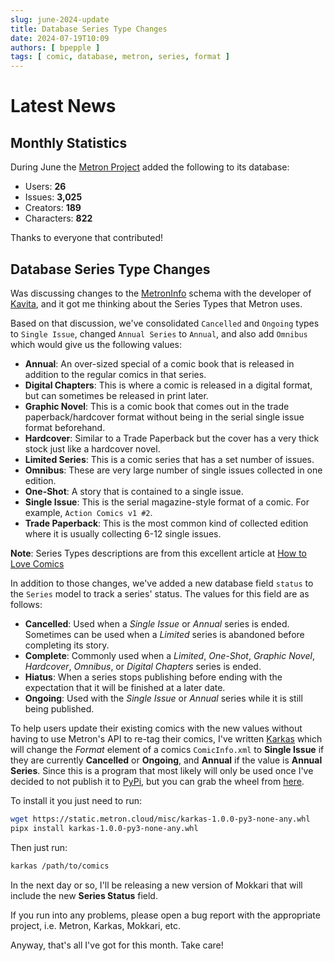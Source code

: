 ```yaml
---
slug: june-2024-update
title: Database Series Type Changes
date: 2024-07-19T10:09
authors: [ bpepple ]
tags: [ comic, database, metron, series, format ]
---
```


# Latest News

## Monthly Statistics

During June the [Metron Project](https://metron.cloud/) added the following to its database:

- Users: **26**
- Issues: **3,025**
- Creators: **189**
- Characters: **822**

Thanks to everyone that contributed!

## Database Series Type Changes

Was discussing changes to the [MetronInfo](https://github.com/Metron-Project/metroninfo) schema with the developer of 
[Kavita](https://github.com/Kareadita/Kavita), and it got me thinking about the Series Types that Metron uses.

Based on that discussion, we've consolidated `Cancelled` and `Ongoing` types to `Single Issue`, changed `Annual Series` to `Annual`, and also add `Omnibus` which would give us the following values:
* __Annual__: An over-sized special of a comic book that is released in addition to the regular comics in that series.
* __Digital Chapters__: This is where a comic is released in a digital format, but can sometimes be released in print later. 
* __Graphic Novel__: This is a comic book that comes out in the trade paperback/hardcover format without being in the serial single issue format beforehand.
* __Hardcover__: Similar to a Trade Paperback but the cover has a very thick stock just like a hardcover novel.
* __Limited Series__: This is a comic series that has a set number of issues.
* __Omnibus__: These are very large number of single issues collected in one edition.
* __One-Shot__: A story that is contained to a single issue.
* __Single Issue__: This is the serial magazine-style format of a comic. For example, `Action Comics v1 #2`.
* __Trade Paperback__: This is the most common kind of collected edition where it is usually collecting 6-12 single issues.

__Note__: Series Types descriptions are from this excellent article at [How to Love Comics](https://www.howtolovecomics.com/comic-book-glossary-of-terms/) 

In addition to those changes, we've added a new database field `status` to the `Series` model to track a series' status. The values for this field are as follows:
* __Cancelled__: Used when a _Single Issue_ or _Annual_ series is ended. Sometimes can be used when a _Limited_ series is abandoned before completing its story.
* __Complete__: Commonly used when a _Limited_, _One-Shot_, _Graphic Novel_, _Hardcover_, _Omnibus_, or _Digital Chapters_ series is ended.
* __Hiatus__: When a series stops publishing before ending with the expectation that it will be finished at a later date.
* __Ongoing__: Used with the _Single Issue_ or _Annual_ series while it is still being published.

To help users update their existing comics with the new values without having to use Metron's API to re-tag their comics, I've written [Karkas](https://github.com/bpepple/karkas) which will change the _Format_ element of a comics `ComicInfo.xml` to __Single Issue__ if they are currently __Cancelled__ or __Ongoing__, and __Annual__ if the value is __Annual Series__. Since this is a program that most likely will only be used once I've decided to not publish it to [PyPi](https://pypi.org/), but you can grab the wheel from [here](https://static.metron.cloud/misc/karkas-1.0.0-py3-none-any.whl).

To install it you just need to run:
```bash
wget https://static.metron.cloud/misc/karkas-1.0.0-py3-none-any.whl
pipx install karkas-1.0.0-py3-none-any.whl
```

Then just run:
```bash
karkas /path/to/comics
```

In the next day or so, I'll be releasing a new version of Mokkari that will include the new __Series Status__ field.

If you run into any problems, please open a bug report with the appropriate project, i.e. Metron, Karkas, Mokkari, etc.

Anyway, that's all I've got for this month. Take care!

